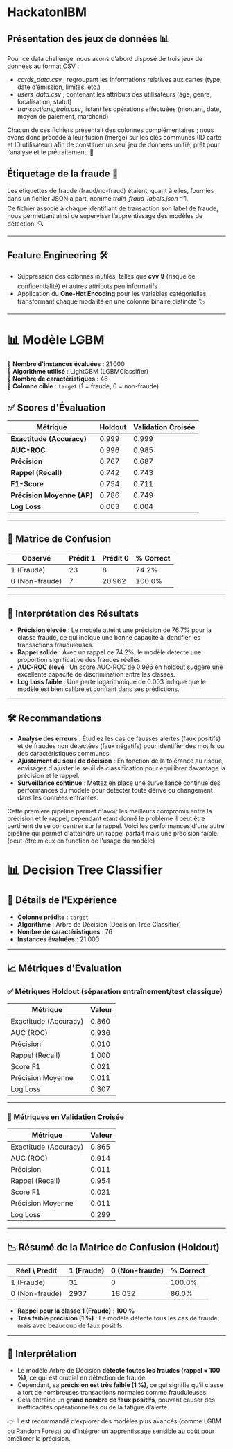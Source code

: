 # HackatonIBM
## Présentation des jeux de données 📊

Pour ce data challenge, nous avons d’abord disposé de trois jeux de données au format CSV :  
- *cards_data.csv* , regroupant les informations relatives aux cartes (type, date d’émission, limites, etc.)  
- *users_data.csv* , contenant les attributs des utilisateurs (âge, genre, localisation, statut)  
- *transactions_train.csv*, listant les opérations effectuées (montant, date, moyen de paiement, marchand)  

Chacun de ces fichiers présentait des colonnes complémentaires ; nous avons donc procédé à leur fusion (merge) sur les clés communes (ID carte et ID utilisateur) afin de constituer un seul jeu de données unifié, prêt pour l’analyse et le prétraitement. 🚀

## Étiquetage de la fraude 🚩

Les étiquettes de fraude (fraud/no-fraud) étaient, quant à elles, fournies dans un fichier JSON à part, nommé *train_fraud_labels.json* 🗂️.  
Ce fichier associe à chaque identifiant de transaction son label de fraude, nous permettant ainsi de superviser l’apprentissage des modèles de détection. 🔍

---

## Feature Engineering 🛠️

- Suppression des colonnes inutiles, telles que **cvv** 🔒 (risque de confidentialité) et autres attributs peu informatifs  
- Application du **One-Hot Encoding** pour les variables catégorielles, transformant chaque modalité en une colonne binaire distincte 🏷️

---

# 📊 Modèle LGBM 

**🔢 Nombre d'instances évaluées** : 21 000  
**🧠 Algorithme utilisé** : LightGBM (LGBMClassifier)  
**🧮 Nombre de caractéristiques** : 46  
**🎯 Colonne cible** : `target` (1 = fraude, 0 = non-fraude)



## ✅ Scores d'Évaluation

| **Métrique**               | **Holdout** | **Validation Croisée** |
|----------------------------|-------------|-------------------------|
| **Exactitude (Accuracy)**  | 0.999       | 0.999                   |
| **AUC-ROC**                | 0.996       | 0.985                   |
| **Précision**              | 0.767       | 0.687                   |
| **Rappel (Recall)**        | 0.742       | 0.743                   |
| **F1-Score**               | 0.754       | 0.711                   |
| **Précision Moyenne (AP)** | 0.786       | 0.749                   |
| **Log Loss**               | 0.003       | 0.004                   |

---

## 📌 Matrice de Confusion

| Observé       | Prédit 1 | Prédit 0 | % Correct |
|---------------|----------|----------|-----------|
| 1 (Fraude)    | 23       | 8        | 74.2%     |
| 0 (Non-fraude)| 7        | 20 962   | 100.0%    |

---

## 🧠 Interprétation des Résultats

- **Précision élevée** : Le modèle atteint une précision de 76.7% pour la classe fraude, ce qui indique une bonne capacité à identifier les transactions frauduleuses.
- **Rappel solide** : Avec un rappel de 74.2%, le modèle détecte une proportion significative des fraudes réelles.
- **AUC-ROC élevé** : Un score AUC-ROC de 0.996 en holdout suggère une excellente capacité de discrimination entre les classes.
- **Log Loss faible** : Une perte logarithmique de 0.003 indique que le modèle est bien calibré et confiant dans ses prédictions.

---

## 🛠️ Recommandations

- **Analyse des erreurs** : Étudiez les cas de fausses alertes (faux positifs) et de fraudes non détectées (faux négatifs) pour identifier des motifs ou des caractéristiques communes.
- **Ajustement du seuil de décision** : En fonction de la tolérance au risque, envisagez d'ajuster le seuil de classification pour équilibrer davantage la précision et le rappel.
- **Surveillance continue** : Mettez en place une surveillance continue des performances du modèle pour détecter toute dérive ou changement dans les données entrantes.

Cette premiere pipeline permet d'avoir les meilleurs compromis entre la précision et le rappel, cependant étant donné le problème il peut être pertinent de se concentrer sur le rappel.
Voici les performances d'une autre pipeline qui permet d'atteindre un rappel parfait mais une précision faible.
(peut-être mieux en function de l'usage du modèle)

# 📊 Decision Tree Classifier

## 🧪 Détails de l'Expérience

- **Colonne prédite** : `target`
- **Algorithme** : Arbre de Décision (Decision Tree Classifier)
- **Nombre de caractéristiques** : 76
- **Instances évaluées** : 21 000

---

## 📈 Métriques d'Évaluation

### ✅ Métriques Holdout (séparation entraînement/test classique)

| Métrique             | Valeur |
|----------------------|--------|
| Exactitude (Accuracy) | 0.860  |
| AUC (ROC)            | 0.936  |
| Précision            | 0.010  |
| Rappel (Recall)      | 1.000  |
| Score F1             | 0.021  |
| Précision Moyenne    | 0.011  |
| Log Loss             | 0.307  |

---

### 🔁 Métriques en Validation Croisée

| Métrique             | Valeur |
|----------------------|--------|
| Exactitude (Accuracy) | 0.865  |
| AUC (ROC)            | 0.914  |
| Précision            | 0.011  |
| Rappel (Recall)      | 0.954  |
| Score F1             | 0.021  |
| Précision Moyenne    | 0.011  |
| Log Loss             | 0.299  |

---

## 📉 Résumé de la Matrice de Confusion (Holdout)

| Réel \ Prédit        | 1 (Fraude) | 0 (Non-fraude) | % Correct |
|----------------------|------------|----------------|-----------|
| 1 (Fraude)           | 31         | 0              | 100.0%    |
| 0 (Non-fraude)       | 2937       | 18 032         | 86.0%     |

- **Rappel pour la classe 1 (Fraude)** : **100 %**
- **Très faible précision (1 %)** : Le modèle détecte tous les cas de fraude, mais avec beaucoup de faux positifs.

---

## 📝 Interprétation

- Le modèle Arbre de Décision **détecte toutes les fraudes (rappel = 100 %)**, ce qui est crucial en détection de fraude.
- Cependant, sa **précision est très faible (1 %)**, ce qui signifie qu’il classe à tort de nombreuses transactions normales comme frauduleuses.
- Cela entraîne un **grand nombre de faux positifs**, pouvant causer des inefficacités opérationnelles ou de la fatigue d’alerte.

👉 Il est recommandé d’explorer des modèles plus avancés (comme LGBM ou Random Forest) ou d’intégrer un apprentissage sensible au coût pour améliorer la précision.
